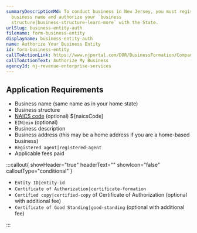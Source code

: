 ```yaml
---
summaryDescriptionMd: To conduct business in New Jersey, you must register your
  business name and authorize your `business
  structure|business-structure-learn-more` with the State.
urlSlug: business-entity-auth
filename: form-business-entity
displayname: business-entity-auth
name: Authorize Your Business Entity
id: form-business-entity
callToActionLink: https://www.njportal.com/DOR/BusinessFormation/CompanyInformation/BusinessName
callToActionText: Authorize My Business
agencyId: nj-revenue-enterprise-services
---
```

## Application Requirements

* Business name (same name as in your home state)
* Business structure
* [NAICS code](/tasks/naics-code-determination) (optional) ${naicsCode}
*  `EIN|ein` (optional)
* Business description
* Business address (this may be a home address if you are a home-based business)
*  `Registered agent|registered-agent` 
* Applicable fees paid

:::callout{ showHeader="true" headerText="" showIcon="false" calloutType="conditional" }

*  `Entity ID|entity-id` 
*  `Certificate of Authorization|certificate-formation` 
*  `Certified copy|certified-copy` of Certificate of Authorization (optional with additional fee)
*  `Certificate of Good Standing|good-standing` (optional with additional fee)

:::